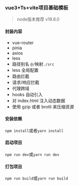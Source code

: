 ### vue3+Ts+vite项目基础模板

> node版本推荐 v18.6.0

#### 封装内容
- vue-router
- pinia
- axios 
- less
- 路径别名 `@/`映射`./src`
- less 全局配置
- 路由拦截
- 请求/响应拦截
- 代理跨域
- hooks 自动引入
- 对 index.html 注入动态数据
- 使用 gzip 或者 brotli 来压缩资源

#### 安装依赖
`npm install`或者`yarn install`

#### 启动项目
`npm run dev`或`yarn run dev`

#### 打包项目
`npm run build`或`yarn run build`
